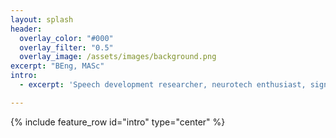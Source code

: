 ```yaml
---
layout: splash
header:
  overlay_color: "#000"
  overlay_filter: "0.5"
  overlay_image: /assets/images/background.png
excerpt: "BEng, MASc"
intro:
  - excerpt: 'Speech development researcher, neurotech enthusiast, signal processing nerd. Happily merging biomedical engineering and neuroscience to answer interesting questions and create something new. Welcome to my corner of the internet!'

---
```


{% include feature_row id="intro" type="center" %}
